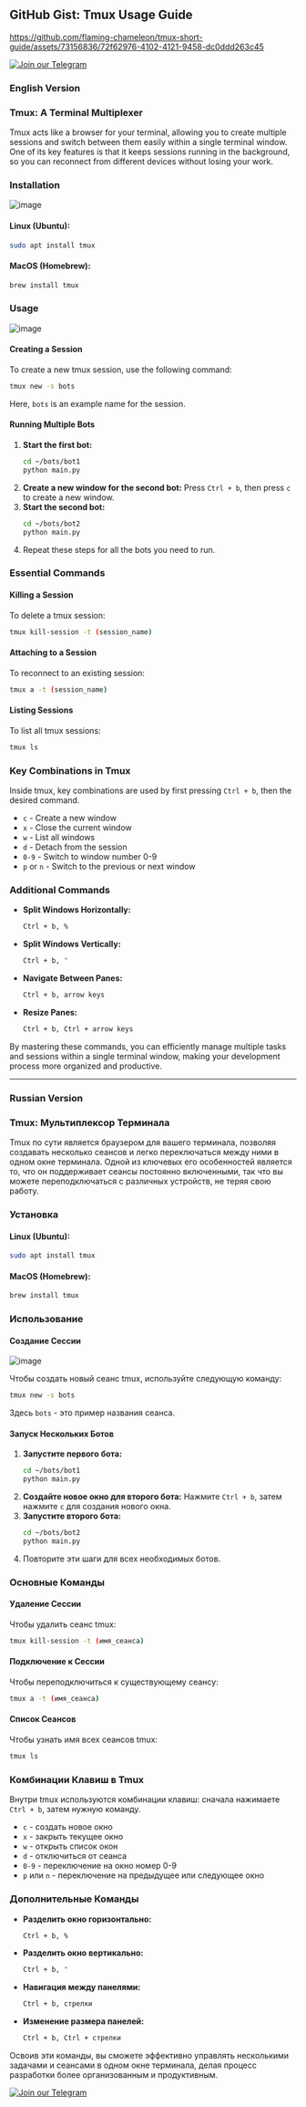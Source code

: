 ## GitHub Gist: Tmux Usage Guide



https://github.com/flaming-chameleon/tmux-short-guide/assets/73156836/72f62976-4102-4121-9458-dc0ddd263c45


[![Join our Telegram](https://img.shields.io/badge/Telegram-2CA5E0?style=for-the-badge&logo=telegram&logoColor=white)](https://t.me/hidden_coding)


### English Version

### Tmux: A Terminal Multiplexer

Tmux acts like a browser for your terminal, allowing you to create multiple sessions and switch between them easily within a single terminal window. One of its key features is that it keeps sessions running in the background, so you can reconnect from different devices without losing your work.

### Installation

![image](https://github.com/flaming-chameleon/tmux-short-guide/assets/73156836/188dcaeb-fa74-43c5-b791-3cfda89cc493)


#### Linux (Ubuntu):
```bash
sudo apt install tmux
```

#### MacOS (Homebrew):
```bash
brew install tmux
```

### Usage
![image](https://github.com/flaming-chameleon/tmux-short-guide/assets/73156836/0684f732-ba2a-4cbd-bf38-500edd0107b0)

#### Creating a Session
To create a new tmux session, use the following command:
```bash
tmux new -s bots
```
Here, `bots` is an example name for the session.

#### Running Multiple Bots
1. **Start the first bot:**
   ```bash
   cd ~/bots/bot1
   python main.py
   ```
2. **Create a new window for the second bot:**
   Press `Ctrl + b`, then press `c` to create a new window.
3. **Start the second bot:**
   ```bash
   cd ~/bots/bot2
   python main.py
   ```
4. Repeat these steps for all the bots you need to run.

### Essential Commands

#### Killing a Session
To delete a tmux session:
```bash
tmux kill-session -t (session_name)
```

#### Attaching to a Session
To reconnect to an existing session:
```bash
tmux a -t (session_name)
```

#### Listing Sessions
To list all tmux sessions:
```bash
tmux ls
```

### Key Combinations in Tmux

Inside tmux, key combinations are used by first pressing `Ctrl + b`, then the desired command.

- `c` - Create a new window
- `x` - Close the current window
- `w` - List all windows
- `d` - Detach from the session
- `0-9` - Switch to window number 0-9
- `p` or `n` - Switch to the previous or next window

### Additional Commands

- **Split Windows Horizontally:**
  ```bash
  Ctrl + b, %
  ```
- **Split Windows Vertically:**
  ```bash
  Ctrl + b, "
  ```
- **Navigate Between Panes:**
  ```bash
  Ctrl + b, arrow keys
  ```
- **Resize Panes:**
  ```bash
  Ctrl + b, Ctrl + arrow keys
  ```

By mastering these commands, you can efficiently manage multiple tasks and sessions within a single terminal window, making your development process more organized and productive.

---

### Russian Version

### Tmux: Мультиплексор Терминала

Tmux по сути является браузером для вашего терминала, позволяя создавать несколько сеансов и легко переключаться между ними в одном окне терминала. Одной из ключевых его особенностей является то, что он поддерживает сеансы постоянно включенными, так что вы можете переподключаться с различных устройств, не теряя свою работу.

### Установка

#### Linux (Ubuntu):
```bash
sudo apt install tmux
```

#### MacOS (Homebrew):
```bash
brew install tmux
```

### Использование

#### Создание Сессии
![image](https://github.com/flaming-chameleon/tmux-short-guide/assets/73156836/48229e5f-7f2e-4754-a614-55573d4687f1)

Чтобы создать новый сеанс tmux, используйте следующую команду:
```bash
tmux new -s bots
```
Здесь `bots` - это пример названия сеанса.

#### Запуск Нескольких Ботов
1. **Запустите первого бота:**
   ```bash
   cd ~/bots/bot1
   python main.py
   ```
2. **Создайте новое окно для второго бота:**
   Нажмите `Ctrl + b`, затем нажмите `c` для создания нового окна.
3. **Запустите второго бота:**
   ```bash
   cd ~/bots/bot2
   python main.py
   ```
4. Повторите эти шаги для всех необходимых ботов.

### Основные Команды

#### Удаление Сессии
Чтобы удалить сеанс tmux:
```bash
tmux kill-session -t (имя_сеанса)
```

#### Подключение к Сессии
Чтобы переподключиться к существующему сеансу:
```bash
tmux a -t (имя_сеанса)
```

#### Список Сеансов
Чтобы узнать имя всех сеансов tmux:
```bash
tmux ls
```

### Комбинации Клавиш в Tmux

Внутри tmux используются комбинации клавиш: сначала нажимаете `Ctrl + b`, затем нужную команду.

- `c` - создать новое окно
- `x` - закрыть текущее окно
- `w` - открыть список окон
- `d` - отключиться от сеанса
- `0-9` - переключение на окно номер 0-9
- `p` или `n` - переключение на предыдущее или следующее окно

### Дополнительные Команды

- **Разделить окно горизонтально:**
  ```bash
  Ctrl + b, %
  ```
- **Разделить окно вертикально:**
  ```bash
  Ctrl + b, "
  ```
- **Навигация между панелями:**
  ```bash
  Ctrl + b, стрелки
  ```
- **Изменение размера панелей:**
  ```bash
  Ctrl + b, Ctrl + стрелки
  ```

Освоив эти команды, вы сможете эффективно управлять несколькими задачами и сеансами в одном окне терминала, делая процесс разработки более организованным и продуктивным.

[![Join our Telegram](https://img.shields.io/badge/Telegram-2CA5E0?style=for-the-badge&logo=telegram&logoColor=white)](https://t.me/hidden_coding)
